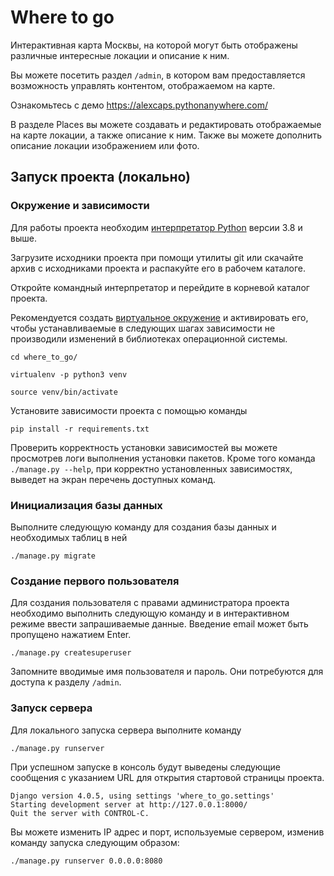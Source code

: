 # Where to go

Интерактивная карта Москвы, на которой могут быть отображены различные интересные локации и описание к ним.

Вы можете посетить раздел `/admin`, в котором вам предоставляется возможность управлять контентом, отображаемом на 
карте.

Ознакомьтесь с демо https://alexcaps.pythonanywhere.com/

В разделе Places вы можете создавать и редактировать отображаемые на карте локации, а также описание к ним. 
Также вы можете дополнить описание локации изображением или фото.


## Запуск проекта (локально)

### Окружение и зависимости
Для работы проекта необходим [интерпретатор Python](https://www.python.org/downloads/) версии 3.8 и выше.

Загрузите исходники проекта при помощи утилиты git или скачайте архив с исходниками проекта и распакуйте его в рабочем
каталоге.

Откройте командный интерпретатор и перейдите в корневой каталог проекта.

Рекомендуется создать [виртуальное окружение](https://docs.python.org/3/library/venv.html) и активировать его, чтобы 
устанавливаемые в следующих шагах зависимости не производили изменений в библиотеках операционной системы.

```shell
cd where_to_go/

virtualenv -p python3 venv

source venv/bin/activate
```

Установите зависимости проекта с помощью команды

```shell
pip install -r requirements.txt
```

Проверить корректность установки зависимостей вы можете просмотрев логи выполнения установки пакетов. Кроме того команда
`./manage.py --help`, при корректно установленных зависимостях, выведет на экран перечень доступных команд.


### Инициализация базы данных

Выполните следующую команду для создания базы данных и необходимых таблиц в ней

```shell
./manage.py migrate
```


### Создание первого пользователя

Для создания пользователя с правами администратора проекта необходимо выполнить следующую команду и в интерактивном 
режиме ввести запрашиваемые данные. Введение email может быть пропущено нажатием Enter.

```shell
./manage.py createsuperuser
```
Запомните вводимые имя пользователя и пароль. Они потребуются для доступа к разделу `/admin`.


### Запуск сервера

Для локального запуска сервера выполните команду 

```shell
./manage.py runserver
```

При успешном запуске в консоль будут выведены следующие сообщения с указанием URL для открытия стартовой страницы 
проекта.

```shell
Django version 4.0.5, using settings 'where_to_go.settings'
Starting development server at http://127.0.0.1:8000/
Quit the server with CONTROL-C.

```

Вы можете изменить IP адрес и порт, используемые сервером, изменив команду запуска следующим образом:

```shell
./manage.py runserver 0.0.0.0:8080
```
